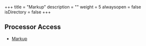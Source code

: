 +++
title = "Markup"
description = ""
weight = 5
alwaysopen = false
isDirectory = false
+++

## Processor Access
* [Markup](https://github.com/travelgateX)